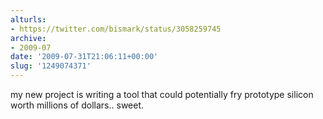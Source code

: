 ```yaml
---
alturls:
- https://twitter.com/bismark/status/3058259745
archive:
- 2009-07
date: '2009-07-31T21:06:11+00:00'
slug: '1249074371'
---
```


my new project is writing a tool that could potentially fry prototype silicon worth millions of dollars.. sweet.

